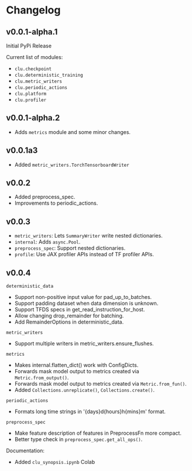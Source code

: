 # Changelog

## v0.0.1-alpha.1

Initial PyPi Release

Current list of modules:

-   `clu.checkpoint`
-   `clu.deterministic_training`
-   `clu.metric_writers`
-   `clu.periodic_actions`
-   `clu.platform`
-   `clu.profiler`

## v0.0.1-alpha.2

-   Adds `metrics` module and some minor changes.

## v0.0.1a3

-   Added `metric_writers.TorchTensorboardWriter`

## v0.0.2

-   Added preprocess_spec.
-   Improvements to periodic_actions.

## v0.0.3

-   `metric_writers`: Lets `SummaryWriter` write nested dictionaries.
-   `internal`: Adds `async.Pool`.
-   `preprocess_spec`: Support nested dictionaries.
-   `profile`: Use JAX profiler APIs instead of TF profiler APIs.

## v0.0.4

`deterministic_data`

-   Support non-positive input value for pad_up_to_batches.
-   Support padding dataset when data dimension is unknown.
-   Support TFDS specs in get_read_instruction_for_host.
-   Allow changing drop_remainder for batching.
-   Add RemainderOptions in deterministic_data.

`metric_writers`

-   Support multiple writers in metric_writers.ensure_flushes.

`metrics`

-   Makes internal.flatten_dict() work with ConfigDicts.
-   Forwards mask model output to metrics created via `Metric.from_output()`.
-   Forwards mask model output to metrics created via `Metric.from_fun()`.
-   Added `Collections.unreplicate()`, `Collections.create()`.

`periodic_actions`

-   Formats long time strings in '{days}d{hours}h{mins}m' format.

`preprocess_spec`

-   Make feature description of features in PreprocessFn more compact.
-   Better type check in `preprocess_spec.get_all_ops()`.

Documentation:

-   Added `clu_synopsis.ipynb` Colab
